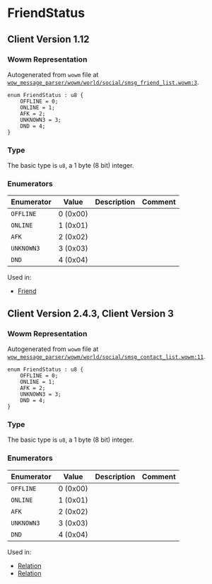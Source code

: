 # FriendStatus

## Client Version 1.12

### Wowm Representation

Autogenerated from `wowm` file at [`wow_message_parser/wowm/world/social/smsg_friend_list.wowm:3`](https://github.com/gtker/wow_messages/tree/main/wow_message_parser/wowm/world/social/smsg_friend_list.wowm#L3).

```rust,ignore
enum FriendStatus : u8 {
    OFFLINE = 0;
    ONLINE = 1;
    AFK = 2;
    UNKNOWN3 = 3;
    DND = 4;
}
```
### Type
The basic type is `u8`, a 1 byte (8 bit) integer.
### Enumerators
| Enumerator | Value  | Description | Comment |
| --------- | -------- | ----------- | ------- |
| `OFFLINE` | 0 (0x00) |  |  |
| `ONLINE` | 1 (0x01) |  |  |
| `AFK` | 2 (0x02) |  |  |
| `UNKNOWN3` | 3 (0x03) |  |  |
| `DND` | 4 (0x04) |  |  |

Used in:
* [Friend](friend.md)

## Client Version 2.4.3, Client Version 3

### Wowm Representation

Autogenerated from `wowm` file at [`wow_message_parser/wowm/world/social/smsg_contact_list.wowm:11`](https://github.com/gtker/wow_messages/tree/main/wow_message_parser/wowm/world/social/smsg_contact_list.wowm#L11).

```rust,ignore
enum FriendStatus : u8 {
    OFFLINE = 0;
    ONLINE = 1;
    AFK = 2;
    UNKNOWN3 = 3;
    DND = 4;
}
```
### Type
The basic type is `u8`, a 1 byte (8 bit) integer.
### Enumerators
| Enumerator | Value  | Description | Comment |
| --------- | -------- | ----------- | ------- |
| `OFFLINE` | 0 (0x00) |  |  |
| `ONLINE` | 1 (0x01) |  |  |
| `AFK` | 2 (0x02) |  |  |
| `UNKNOWN3` | 3 (0x03) |  |  |
| `DND` | 4 (0x04) |  |  |

Used in:
* [Relation](relation.md)
* [Relation](relation.md)

